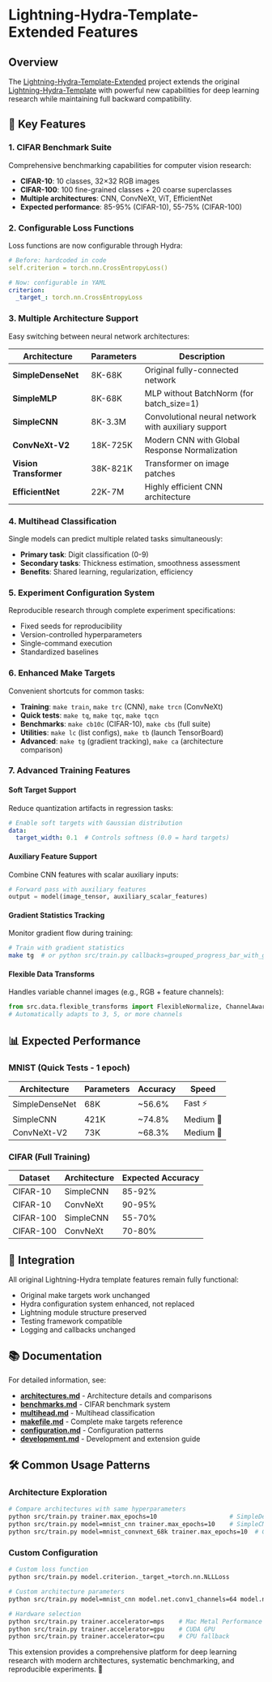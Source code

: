# Lightning-Hydra-Template-Extended Features

## Overview

The [Lightning-Hydra-Template-Extended](https://github.com/josmithiii/lightning-hydra-template-extended.git) project extends the original [Lightning-Hydra-Template](https://github.com/ashleve/lightning-hydra-template) with powerful new capabilities for deep learning research while maintaining full backward compatibility.

## 🎯 Key Features

### 1. CIFAR Benchmark Suite
Comprehensive benchmarking capabilities for computer vision research:
- **CIFAR-10**: 10 classes, 32×32 RGB images
- **CIFAR-100**: 100 fine-grained classes + 20 coarse superclasses
- **Multiple architectures**: CNN, ConvNeXt, ViT, EfficientNet
- **Expected performance**: 85-95% (CIFAR-10), 55-75% (CIFAR-100)

### 2. Configurable Loss Functions
Loss functions are now configurable through Hydra:
```yaml
# Before: hardcoded in code
self.criterion = torch.nn.CrossEntropyLoss()

# Now: configurable in YAML
criterion:
  _target_: torch.nn.CrossEntropyLoss
```

### 3. Multiple Architecture Support
Easy switching between neural network architectures:

| Architecture | Parameters | Description |
|-------------|------------|-------------|
| **SimpleDenseNet** | 8K-68K | Original fully-connected network |
| **SimpleMLP** | 8K-68K | MLP without BatchNorm (for batch_size=1) |
| **SimpleCNN** | 8K-3.3M | Convolutional neural network with auxiliary support |
| **ConvNeXt-V2** | 18K-725K | Modern CNN with Global Response Normalization |
| **Vision Transformer** | 38K-821K | Transformer on image patches |
| **EfficientNet** | 22K-7M | Highly efficient CNN architecture |

### 4. Multihead Classification
Single models can predict multiple related tasks simultaneously:
- **Primary task**: Digit classification (0-9)
- **Secondary tasks**: Thickness estimation, smoothness assessment
- **Benefits**: Shared learning, regularization, efficiency

### 5. Experiment Configuration System
Reproducible research through complete experiment specifications:
- Fixed seeds for reproducibility
- Version-controlled hyperparameters
- Single-command execution
- Standardized baselines

### 6. Enhanced Make Targets
Convenient shortcuts for common tasks:
- **Training**: `make train`, `make trc` (CNN), `make trcn` (ConvNeXt)
- **Quick tests**: `make tq`, `make tqc`, `make tqcn`
- **Benchmarks**: `make cb10c` (CIFAR-10), `make cbs` (full suite)
- **Utilities**: `make lc` (list configs), `make tb` (launch TensorBoard)
- **Advanced**: `make tg` (gradient tracking), `make ca` (architecture comparison)

### 7. Advanced Training Features

#### Soft Target Support
Reduce quantization artifacts in regression tasks:
```yaml
# Enable soft targets with Gaussian distribution
data:
  target_width: 0.1  # Controls softness (0.0 = hard targets)
```

#### Auxiliary Feature Support
Combine CNN features with scalar auxiliary inputs:
```python
# Forward pass with auxiliary features
output = model(image_tensor, auxiliary_scalar_features)
```

#### Gradient Statistics Tracking
Monitor gradient flow during training:
```bash
# Train with gradient statistics
make tg  # or python src/train.py callbacks=grouped_progress_bar_with_gradients
```

#### Flexible Data Transforms
Handles variable channel images (e.g., RGB + feature channels):
```python
from src.data.flexible_transforms import FlexibleNormalize, ChannelAwareCompose
# Automatically adapts to 3, 5, or more channels
```


## 📊 Expected Performance

### MNIST (Quick Tests - 1 epoch)
| Architecture | Parameters | Accuracy | Speed |
|-------------|------------|----------|-------|
| SimpleDenseNet | 68K | ~56.6% | Fast ⚡ |
| SimpleCNN | 421K | ~74.8% | Medium 🚀 |
| ConvNeXt-V2 | 73K | ~68.3% | Medium 🚀 |

### CIFAR (Full Training)
| Dataset | Architecture | Expected Accuracy |
|---------|-------------|------------------|
| CIFAR-10 | SimpleCNN | 85-92% |
| CIFAR-10 | ConvNeXt | 90-95% |
| CIFAR-100 | SimpleCNN | 55-70% |
| CIFAR-100 | ConvNeXt | 70-80% |

## 🔗 Integration

All original Lightning-Hydra template features remain fully functional:
- Original make targets work unchanged
- Hydra configuration system enhanced, not replaced
- Lightning module structure preserved
- Testing framework compatible
- Logging and callbacks unchanged

## 📚 Documentation

For detailed information, see:
- **[architectures.md](architectures.md)** - Architecture details and comparisons
- **[benchmarks.md](benchmarks.md)** - CIFAR benchmark system
- **[multihead.md](multihead.md)** - Multihead classification
- **[makefile.md](makefile.md)** - Complete make targets reference
- **[configuration.md](configuration.md)** - Configuration patterns
- **[development.md](development.md)** - Development and extension guide

## 🛠️ Common Usage Patterns

### Architecture Exploration
```bash
# Compare architectures with same hyperparameters
python src/train.py trainer.max_epochs=10                    # SimpleDenseNet
python src/train.py model=mnist_cnn trainer.max_epochs=10    # SimpleCNN
python src/train.py model=mnist_convnext_68k trainer.max_epochs=10  # ConvNeXt
```

### Custom Configuration
```bash
# Custom loss function
python src/train.py model.criterion._target_=torch.nn.NLLLoss

# Custom architecture parameters
python src/train.py model=mnist_cnn model.net.conv1_channels=64 model.net.dropout=0.5

# Hardware selection
python src/train.py trainer.accelerator=mps    # Mac Metal Performance Shaders
python src/train.py trainer.accelerator=gpu    # CUDA GPU
python src/train.py trainer.accelerator=cpu    # CPU fallback
```

This extension provides a comprehensive platform for deep learning research with modern architectures, systematic benchmarking, and reproducible experiments. 🚀
